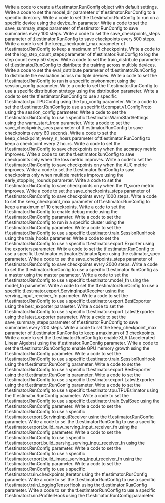 Write a code to create a tf.estimator.RunConfig object with default settings.
Write a code to set the model_dir parameter of tf.estimator.RunConfig to a specific directory.
Write a code to set the tf.estimator.RunConfig to run on a specific device using the device_fn parameter.
Write a code to set the save_summary_steps parameter of tf.estimator.RunConfig to save summaries every 100 steps.
Write a code to set the save_checkpoints_steps parameter of tf.estimator.RunConfig to save checkpoints every 500 steps.
Write a code to set the keep_checkpoint_max parameter of tf.estimator.RunConfig to keep a maximum of 5 checkpoints.
Write a code to set the log_step_count_steps parameter of tf.estimator.RunConfig to log the step count every 50 steps.
Write a code to set the train_distribute parameter of tf.estimator.RunConfig to distribute the training across multiple devices.
Write a code to set the eval_distribute parameter of tf.estimator.RunConfig to distribute the evaluation across multiple devices.
Write a code to set the tf.estimator.RunConfig to run in a specific environment using the session_config parameter.
Write a code to set the tf.estimator.RunConfig to use a specific distribution strategy using the distribution parameter.
Write a code to set the tf.estimator.RunConfig to use a specific tf.estimator.tpu.TPUConfig using the tpu_config parameter.
Write a code to set the tf.estimator.RunConfig to use a specific tf.compat.v1.ConfigProto using the session_config parameter.
Write a code to set the tf.estimator.RunConfig to use a specific tf.estimator.WarmStartSettings using the warm_start_from parameter.
Write a code to set the save_checkpoints_secs parameter of tf.estimator.RunConfig to save checkpoints every 60 seconds.
Write a code to set the keep_checkpoint_every_n_hours parameter of tf.estimator.RunConfig to keep a checkpoint every 2 hours.
Write a code to set the tf.estimator.RunConfig to save checkpoints only when the accuracy metric improves.
Write a code to set the tf.estimator.RunConfig to save checkpoints only when the loss metric improves.
Write a code to set the tf.estimator.RunConfig to save checkpoints only when the AUC metric improves.
Write a code to set the tf.estimator.RunConfig to save checkpoints only when multiple metrics improve using the early_stopping_rounds parameter.
Write a code to set the tf.estimator.RunConfig to save checkpoints only when the f1_score metric improves.
Write a code to set the save_checkpoints_steps parameter of tf.estimator.RunConfig to save checkpoints every 1000 steps.
Write a code to set the keep_checkpoint_max parameter of tf.estimator.RunConfig to keep a maximum of 10 checkpoints.
Write a code to set the tf.estimator.RunConfig to enable debug mode using the tf.estimator.RunConfig parameter.
Write a code to set the tf.estimator.RunConfig to run in a specific cluster using the tf.estimator.RunConfig parameter.
Write a code to set the tf.estimator.RunConfig to use a specific tf.estimator.train.SessionRunHook using the train_hooks parameter.
Write a code to set the tf.estimator.RunConfig to use a specific tf.estimator.export.Exporter using the exporters parameter.
Write a code to set the tf.estimator.RunConfig to use a specific tf.estimator.estimator.EstimatorSpec using the estimator_spec parameter.
Write a code to set the save_checkpoints_steps parameter of tf.estimator.RunConfig to save checkpoints every 2000 steps.
Write a code to set the tf.estimator.RunConfig to use a specific tf.estimator.RunConfig as a master using the master parameter.
Write a code to set the tf.estimator.RunConfig to use a specific tf.estimator.model_fn using the model_fn parameter.
Write a code to set the tf.estimator.RunConfig to use a specific tf.estimator.export.ServingInputReceiver using the serving_input_receiver_fn parameter.
Write a code to set the tf.estimator.RunConfig to use a specific tf.estimator.export.BestExporter using the best_exporter parameter.
Write a code to set the tf.estimator.RunConfig to use a specific tf.estimator.export.LatestExporter using the latest_exporter parameter.
Write a code to set the save_summary_steps parameter of tf.estimator.RunConfig to save summaries every 200 steps.
Write a code to set the keep_checkpoint_max parameter of tf.estimator.RunConfig to keep a maximum of 3 checkpoints.
Write a code to set the tf.estimator.RunConfig to enable XLA (Accelerated Linear Algebra) using the tf.estimator.RunConfig parameter.
Write a code to set the tf.estimator.RunConfig to enable GPU memory growth using the tf.estimator.RunConfig parameter.
Write a code to set the tf.estimator.RunConfig to use a specific tf.estimator.train.SessionRunHook using the tf.estimator.RunConfig parameter.
Write a code to set the tf.estimator.RunConfig to use a specific tf.estimator.export.BestExporter using the tf.estimator.RunConfig parameter.
Write a code to set the tf.estimator.RunConfig to use a specific tf.estimator.export.LatestExporter using the tf.estimator.RunConfig parameter.
Write a code to set the tf.estimator.RunConfig to use a specific tf.estimator.tpu.TPUEstimator using the tf.estimator.RunConfig parameter.
Write a code to set the tf.estimator.RunConfig to use a specific tf.estimator.train.EvalSpec using the tf.estimator.RunConfig parameter.
Write a code to set the tf.estimator.RunConfig to use a specific tf.estimator.export.ServingInputReceiver using the tf.estimator.RunConfig parameter.
Write a code to set the tf.estimator.RunConfig to use a specific tf.estimator.export.build_raw_serving_input_receiver_fn using the tf.estimator.RunConfig parameter.
Write a code to set the tf.estimator.RunConfig to use a specific tf.estimator.export.build_parsing_serving_input_receiver_fn using the tf.estimator.RunConfig parameter.
Write a code to set the tf.estimator.RunConfig to use a specific tf.estimator.export.build_image_serving_input_receiver_fn using the tf.estimator.RunConfig parameter.
Write a code to set the tf.estimator.RunConfig to use a specific tf.estimator.train.checkpoints_iterator using the tf.estimator.RunConfig parameter.
Write a code to set the tf.estimator.RunConfig to use a specific tf.estimator.train.LoggingTensorHook using the tf.estimator.RunConfig parameter.
Write a code to set the tf.estimator.RunConfig to use a specific tf.estimator.train.ProfilerHook using the tf.estimator.RunConfig parameter.